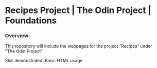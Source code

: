 # Recipes Project | The Odin Project | Foundations

### Overview:

This repository will include the webpages for the project "Recipes" under "The Odin Project"

Skill demonstrated: Basic HTML usage